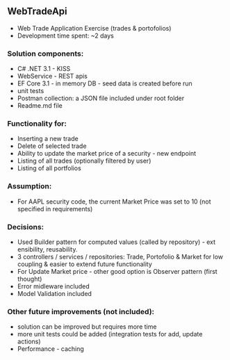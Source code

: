## WebTradeApi
- Web Trade Application Exercise (trades & portofolios)
- Development time spent: ~2 days
  
### Solution components:  
- C# .NET 3.1 - KISS
- WebService - REST apis
- EF Core 3.1 - in memory DB - seed data is created before run
- unit tests
- Postman collection: a JSON file included under root folder
- Readme.md file

### Functionality for:  
- Inserting a new trade
- Delete of selected trade
- Ability to update the market price of a security - new endpoint
- Listing of all trades (optionally filtered by user)
- Listing of all portfolios

### Assumption:
- For AAPL security code, the current Market Price was set to 10 (not specified in requirements)

### Decisions:
- Used Builder pattern for computed values (called by repository) - ext ensibility, reusability. 
- 3 controllers / services / repositories: Trade, Portofolio & Market for low coupling & easier to extend future functionality
- For Update Market price - other good option is Observer pattern (first thought)
- Error midleware included
- Model Validation included

### Other future improvements (not included):
- solution can be improved but requires more time
- more unit tests could be added (integration tests for add, update actions)
- Performance - caching
